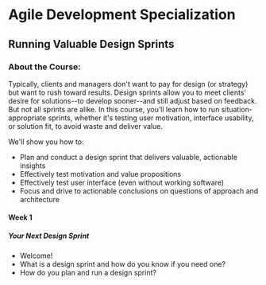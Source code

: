 # Agile Development Specialization
## Running Valuable Design Sprints
### About the Course:
Typically, clients and managers don't want to pay for design (or strategy) but want to rush toward results. Design sprints allow you to meet clients' desire for solutions--to develop sooner--and still adjust based on feedback. But not all sprints are alike. In this course, you’ll learn how to run situation-appropriate sprints, whether it's testing user motivation, interface usability, or solution fit, to avoid waste and deliver value.

We'll show you how to:
- Plan and conduct a design sprint that delivers valuable, actionable insights
- Effectively test motivation and value propositions
- Effectively test user interface (even without working software)
- Focus and drive to actionable conclusions on questions of approach and architecture

#### Week 1
##### Your Next Design Sprint
- Welcome!
- What is a design sprint and how do you know if you need one?
- How do you plan and run a design sprint?

